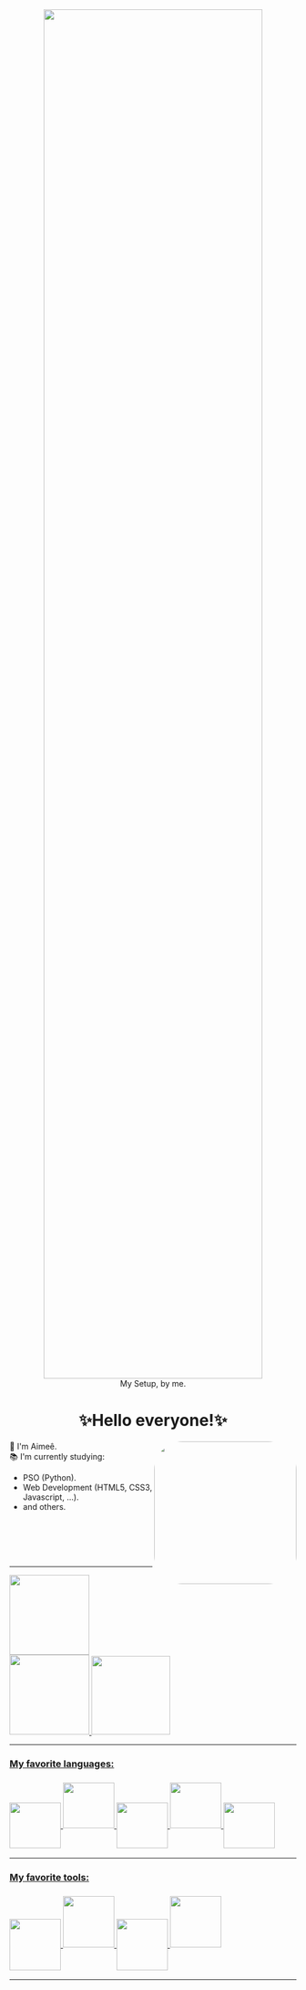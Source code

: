
<div align="center">
<img src="https://media.giphy.com/media/Ct9ZrZLGGWC3ncn7zi/giphy.gif" style="height:60vh; width: 40vw">
  </br>
  <label>My Setup, by me.</label>
</div>
<div style="display: inline_block">
<h1 align="center">✨Hello everyone!✨</h1>
 <img height="250em" style="border-radius:50px;" align="right" src="https://user-images.githubusercontent.com/88001551/172961492-5ea11f4a-6207-49d6-b65a-dddb7aae097c.png" >
<p>🖖 I'm Aimeê.</br>
📚 I'm currently studying:</p>
<ul align="height">
<li>PSO (Python). 
<li>Web Development (HTML5, CSS3, Javascript, ...).
<li>and others.
</ul>

</br></br></br></br>
</div>
<hr>

<div align="right">

</div>

<div style="display: inline_block" >
  
  <a href="https://github.com/Eemiaa" >
  <img height="140em" align="auto" src="https://github-readme-stats.vercel.app/api/top-langs/?username=Eemiaa&layout=compact&langs_count=7&theme=dracula"/> 
  <img height="140em" align="auto"  src="https://github-readme-stats.vercel.app/api?username=Eemiaa&show_icons=true&theme=dracula&include_all_commits=true&count_private=true"/>
  <img height="138em" align="auto" src=http://github-readme-streak-stats.herokuapp.com?user=Eemiaa&theme=dracula&background=000000/>
  </br>
  

</div>

<hr>
<div style="display: inline_block">
    <h3> My favorite languages:<h3>
  <img align="center" height="80" width="90" src="https://user-images.githubusercontent.com/88001551/172967702-8c013e3f-82c5-45d8-80b2-2e37a58aef47.png">
 
<img align="auto" height="80" width="90" src= "https://user-images.githubusercontent.com/88001551/172967574-c0e3f58e-2ef9-44a5-8ed4-d0f08912c2ae.png">

<img align="center" height="80" width="90" src= "https://user-images.githubusercontent.com/88001551/172967876-48924bc3-0cc2-49ad-9c72-09d443cbff54.png">

<img align="auto" height="80" width="90" src= "https://user-images.githubusercontent.com/88001551/172969142-0db43344-376e-46f2-a242-7318f4c6ec37.png">

<img align="center" height="80" width="90" src= "https://user-images.githubusercontent.com/88001551/172968754-42ce2df7-8c42-4842-9413-1adcd4f534a5.png">
</div>
<hr>
      
<div style="display: inline_block">
    <h3> My favorite tools:<h3>
<img align="center" height="90" width="90" src="https://user-images.githubusercontent.com/88001551/172971595-c5a0bf17-3e52-42b6-bf8a-acfb6a83f6b7.png">
 
<img align="auto" height="90" width="90" src= "https://user-images.githubusercontent.com/88001551/172971794-02a88906-fa22-488c-9046-249eb84f6cef.png">

<img align="center" height="90" width="90" src= "https://user-images.githubusercontent.com/88001551/172972366-83846970-4e6b-4e4f-9d86-8b33ca7bf6e9.png">

<img align="auto" height="90" width="90" src= "https://cdn.icon-icons.com/icons2/2667/PNG/512/jupyter_app_icon_161280.png">
      
     
</div>
<hr>
 <!--     
 ![image](https://user-images.githubusercontent.com/88001551/172972073-540a8b50-e824-4219-87ed-7008fd284903.png)
![image](https://user-images.githubusercontent.com/88001551/172972115-aba0636d-e4d2-4954-b2aa-faede6a0312d.png)
     
![image](https://user-images.githubusercontent.com/88001551/172972023-0d49b067-ca7c-4386-bed1-9c9345c0d586.png)
-->
